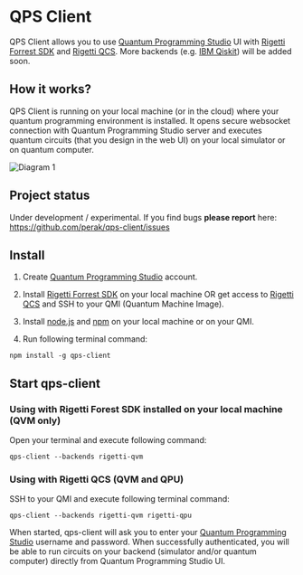 QPS Client
==========

QPS Client allows you to use <a href="https://quantum-circuit.com" target="_blank">Quantum Programming Studio</a> UI with  <a href="https://www.rigetti.com/forest" target="_blank">Rigetti Forrest SDK</a> and <a href="https://www.rigetti.com/qcs" target="_blank">Rigetti QCS</a>. More backends (e.g. <a href="https://qiskit.org/" target="_blank">IBM Qiskit</a>) will be added soon.


## How it works?

QPS Client is running on your local machine (or in the cloud) where your quantum programming environment is installed. It opens secure websocket connection with Quantum Programming Studio server and executes quantum circuits (that you design in the web UI) on your local simulator or on quantum computer.

![Diagram 1](https://github.com/perak/qps-client/blob/master/media/qps-client.png)


## Project status

Under development / experimental. If you find bugs **please report** here: https://github.com/perak/qps-client/issues


## Install


1. Create <a href="https://quantum-circuit.com" target="_blank">Quantum Programming Studio</a> account.

2. Install <a href="https://www.rigetti.com/forest" target="_blank">Rigetti Forrest SDK</a> on your local machine OR get access to <a href="https://www.rigetti.com/qcs" target="_blank">Rigetti QCS</a> and SSH to your QMI (Quantum Machine Image).

3. Install <a href="https://nodejs.org" target="_blank">node.js</a> and <a href="https://www.npmjs.com/" target="_blank">npm</a> on your local machine or on your QMI.

4. Run following terminal command:

```
npm install -g qps-client
```


## Start qps-client

### Using with Rigetti Forest SDK installed on your local machine (QVM only)

Open your terminal and execute following command:
```
qps-client --backends rigetti-qvm
```

### Using with Rigetti QCS (QVM and QPU)

SSH to your QMI and execute following terminal command:
```
qps-client --backends rigetti-qvm rigetti-qpu
```

When started, qps-client will ask you to enter your <a href="https://quantum-circuit.com" target="_blank">Quantum Programming Studio</a> username and password. When successfully authenticated, you will be able to run circuits on your backend (simulator and/or quantum computer) directly from Quantum Programming Studio UI.

